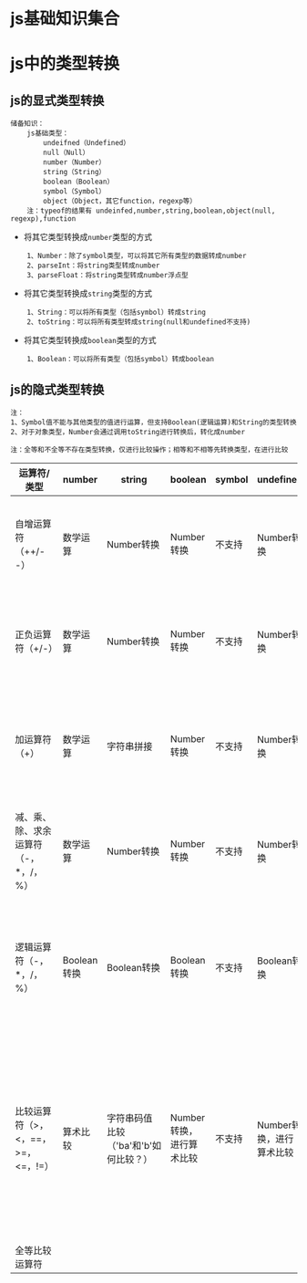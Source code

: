 # js基础知识集合

# js中的类型转换

## js的显式类型转换
```
储备知识：
    js基础类型：
        undeifned（Undefined）
        null（Null）
        number（Number）
        string（String）
        boolean（Boolean）
        symbol（Symbol）
        object（Object，其它function，regexp等）
    注：typeof的结果有 undeinfed,number,string,boolean,object(null, regexp),function
```
* 将其它类型转换成`number`类型的方式
```
    1、Number：除了symbol类型，可以将其它所有类型的数据转成number
    2、parseInt：将string类型转成number
    3、parseFloat：将string类型转成number浮点型
```
* 将其它类型转换成`string`类型的方式
```
    1、String：可以将所有类型（包括symbol）转成string
    2、toString：可以将所有类型转成string(null和undefined不支持)
```
* 将其它类型转换成`boolean`类型的方式
```
    1、Boolean：可以将所有类型（包括symbol）转成boolean
```
## js的隐式类型转换
`注：`<br />
`1、Symbol值不能与其他类型的值进行运算，但支持Boolean(逻辑运算)和String的类型转换`<br />
`2、对于对象类型，Number会通过调用toString进行转换后，转化成number`<br />

<table>
<thead>
<tr>
<th>运算符/类型</th>
<th>number</th>
<th>string</th>
<th>boolean</th>
<th>symbol</th>
<th>undefined</th>
<th>null</th>
<th>object</th>
<th>array</th>
<th>备注</th>
</tr>
</thead>
<tbody>
<tr>
<td>自增运算符（++/--）</td>
<td>数学运算</td>
<td>Number转换</td>
<td>Number转换</td>
<td>不支持</td>
<td>Number转换</td>
<td>Number转换</td>
<td>Number（会调用对象的toString转换成string）转换</td>
<td>Number（会调用对象的toString转换成string）转换</td>
<td>数学运算</td>
</tr>
<td>正负运算符（+/-）</td>
<td>数学运算</td>
<td>Number转换</td>
<td>Number转换</td>
<td>不支持</td>
<td>Number转换</td>
<td>Number转换</td>
<td>Number（会调用对象的toString转换成string）转换</td>
<td>Number（会调用对象的toString转换成string）转换</td>
<td>数学运算</td>
</tr>
<td>加运算符（+）</td>
<td>数学运算</td>
<td>字符串拼接</td>
<td>Number转换</td>
<td>不支持</td>
<td>Number转换</td>
<td>Number转换</td>
<td>Number（会调用对象的toString转换成string）转换</td>
<td>Number（会调用对象的toString转换成string）转换</td>
<td>如果操作数有string类型，就是字符串拼接运算；否者是数学运算</td>
</tr>
</tr>
<td>减、乘、除、求余运算符（-，*，/，%）</td>
<td>数学运算</td>
<td>Number转换</td>
<td>Number转换</td>
<td>不支持</td>
<td>Number转换</td>
<td>Number转换</td>
<td>Number（会调用对象的toString转换成string）转换</td>
<td>Number（会调用对象的toString转换成string）转换</td>
<td>数学运算</td>
</tr>
</tr>
<td>逻辑运算符（-，*，/，%）</td>
<td>Boolean转换</td>
<td>Boolean转换</td>
<td>Boolean转换</td>
<td>不支持</td>
<td>Boolean转换</td>
<td>Boolean转换</td>
<td>Boolean转换</td>
<td>Boolean转换</td>
<td>逻辑运算，&&、||返回原始值(即valueOf的值)；但是！返回boolean值</td>
</tr>
</tr>
<td>比较运算符（>，<，==，>=，<=，!=）</td>
<td>算术比较</td>
<td>字符串码值比较（'ba'和'b'如何比较？）</td>
<td>Number转换，进行算术比较</td>
<td>不支持</td>
<td>Number转换，进行算术比较</td>
<td>Number转换，进行算术比较</td>
<td>调用valueOf，结果为NaN；调用toString，按照以上规则进行比较</td>
<td>调用valueOf，结果为NaN；调用toString，按照以上规则进行比较</td>
<td>1、有number类型操作数就进行算术比较；2、有boolean直接转成number，进行算术比较；3、其余按照string比较码值</td>
</tr>
<tr>
<td>全等比较运算符</td>
</tr>
</tbody>
</tbale>

`注：全等和不全等不存在类型转换，仅进行比较操作；相等和不相等先转换类型，在进行比较`
